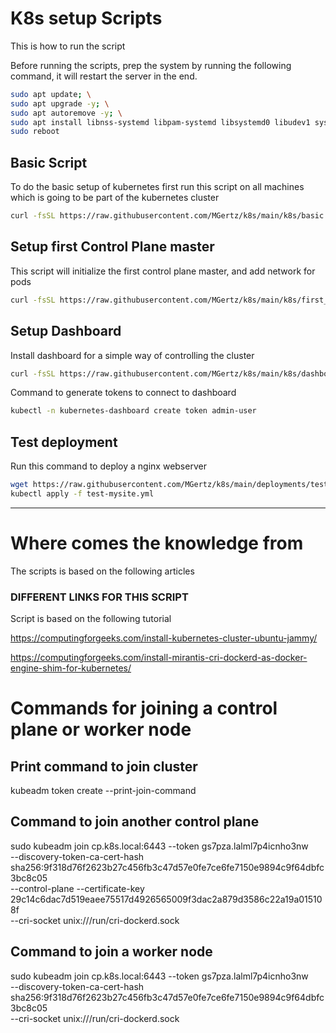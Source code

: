 # K8s setup Scripts

This is how to run the script

Before running the scripts, prep the system by running the following command, it will restart the server in the end.
```bash
sudo apt update; \
sudo apt upgrade -y; \
sudo apt autoremove -y; \
sudo apt install libnss-systemd libpam-systemd libsystemd0 libudev1 systemd systemd-sysv systemd-timesyncd udev -y; \
sudo reboot
```


## Basic Script
To do the basic setup of kubernetes first run this script on all machines which is going to be part of the kubernetes cluster

```bash
curl -fsSL https://raw.githubusercontent.com/MGertz/k8s/main/k8s/basic.sh | bash
```

## Setup first Control Plane master
This script will initialize the first control plane master, and add network for pods

```bash
curl -fsSL https://raw.githubusercontent.com/MGertz/k8s/main/k8s/first_master.sh | bash
```

## Setup Dashboard
Install dashboard for a simple way of controlling the cluster

```bash
curl -fsSL https://raw.githubusercontent.com/MGertz/k8s/main/k8s/dashboard.sh | bash
```

Command to generate tokens to connect to dashboard

```bash
kubectl -n kubernetes-dashboard create token admin-user
```

## Test deployment
Run this command to deploy a nginx webserver

```bash
wget https://raw.githubusercontent.com/MGertz/k8s/main/deployments/test-mysite.yml; \
kubectl apply -f test-mysite.yml
```



---
# Where comes the knowledge from
The scripts is based on the following articles
### DIFFERENT LINKS FOR THIS SCRIPT
Script is based on the following tutorial

https://computingforgeeks.com/install-kubernetes-cluster-ubuntu-jammy/

https://computingforgeeks.com/install-mirantis-cri-dockerd-as-docker-engine-shim-for-kubernetes/


# Commands for joining a control plane or worker node

## Print command to join cluster
kubeadm token create --print-join-command

## Command to join another control plane
sudo kubeadm join cp.k8s.local:6443 --token gs7pza.lalml7p4icnho3nw \
--discovery-token-ca-cert-hash sha256:9f318d76f2623b27c456fb3c47d57e0fe7ce6fe7150e9894c9f64dbfc3bc8c05 \
--control-plane --certificate-key 29c14c6dac7d519eaee75517d4926565009f3dac2a879d3586c22a19a015108f \
--cri-socket unix:///run/cri-dockerd.sock 

## Command to join a worker node
sudo kubeadm join cp.k8s.local:6443 --token gs7pza.lalml7p4icnho3nw \
--discovery-token-ca-cert-hash sha256:9f318d76f2623b27c456fb3c47d57e0fe7ce6fe7150e9894c9f64dbfc3bc8c05\
--cri-socket unix:///run/cri-dockerd.sock 